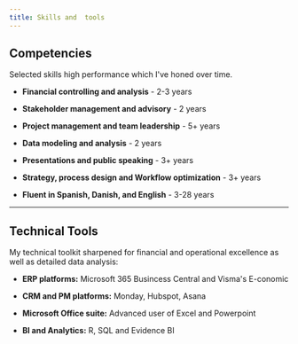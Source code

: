 ```yaml
---
title: Skills and  tools
---
```

## Competencies
Selected skills high performance which I've honed over time.

- **Financial controlling and analysis** - 2-3 years

- **Stakeholder management and advisory** - 2 years

- **Project management and team leadership** - 5+ years

- **Data modeling and analysis** - 2 years
- **Presentations and public speaking** - 3+ years
- **Strategy, process design and Workflow optimization** - 3+ years
- **Fluent in Spanish, Danish, and English** - 3-28 years
___

## Technical Tools
My technical toolkit sharpened for financial and operational excellence as well as detailed data analysis:

- **ERP platforms:** Microsoft 365 Busincess Central and Visma's E-conomic

- **CRM and PM platforms:** 
Monday, Hubspot, Asana

- **Microsoft Office suite:**
Advanced user of Excel and Powerpoint

- **BI and Analytics:** 
R, SQL and Evidence BI

